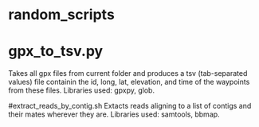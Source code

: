 # random_scripts

# gpx_to_tsv.py
Takes all gpx files from current folder and produces a tsv (tab-separated values) file containin the id, long, lat, elevation, and time of the waypoints from these files.
Libraries used: gpxpy, glob.

#extract_reads_by_contig.sh
Extacts reads aligning to a list of contigs and their mates wherever they are.
Libraries used: samtools, bbmap.
